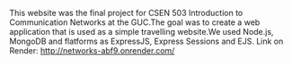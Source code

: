 This website was the final project for CSEN 503 Introduction to Communication Networks at the GUC.The goal was to create  a web application that is used as a simple travelling website.We used Node.js, MongoDB and flatforms as ExpressJS, Express Sessions and EJS.
Link on Render:
http://networks-abf9.onrender.com/
